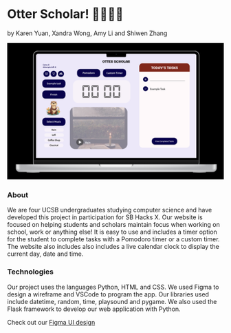 # Otter Scholar! 👩🏻‍💻🦦
by Karen Yuan, Xandra Wong, Amy Li and Shiwen Zhang

![alt text](/website_images/homepage-image.png)

### About
We are four UCSB undergraduates studying computer science and have developed this project in participation for SB Hacks X. Our website is focused on helping students and scholars maintain focus when working on school, work or anything else! It is easy to use and includes a timer option for the student to complete tasks with a Pomodoro timer or a custom timer. The website also includes also includes a live calendar clock to display the current day, date and time.

### Technologies
Our project uses the languages Python, HTML and CSS. We used Figma to design a wireframe and VSCode to program the app. Our libraries used include datetime, random, time, playsound and pygame. We also used the Flask framework to develop our web application with Python.

Check out our [Figma UI design](https://www.figma.com/file/uqj9ooB21Xvg7p83S0IiRd/SB-Hacks-X?type=design&node-id=0%3A1&mode=design&t=O64u9QJ9B3zHMIFE-1)
